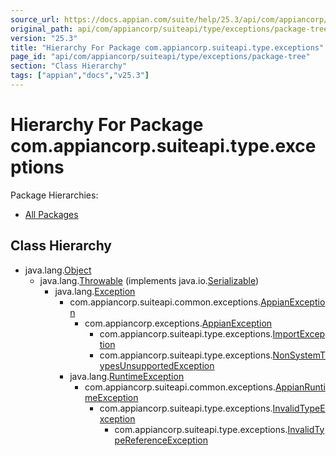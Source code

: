 ```yaml
---
source_url: https://docs.appian.com/suite/help/25.3/api/com/appiancorp/suiteapi/type/exceptions/package-tree.html
original_path: api/com/appiancorp/suiteapi/type/exceptions/package-tree.html
version: "25.3"
title: "Hierarchy For Package com.appiancorp.suiteapi.type.exceptions"
page_id: "api/com/appiancorp/suiteapi/type/exceptions/package-tree"
section: "Class Hierarchy"
tags: ["appian","docs","v25.3"]
---
```



# Hierarchy For Package com.appiancorp.suiteapi.type.exceptions

Package Hierarchies:

-   [All Packages](../../../../../overview-tree.html)

## Class Hierarchy

-   java.lang.[Object](https://docs.oracle.com/en/java/javase/17/docs/api/java.base/java/lang/Object.html "class or interface in java.lang")
    -   java.lang.[Throwable](https://docs.oracle.com/en/java/javase/17/docs/api/java.base/java/lang/Throwable.html "class or interface in java.lang") (implements java.io.[Serializable](https://docs.oracle.com/en/java/javase/17/docs/api/java.base/java/io/Serializable.html "class or interface in java.io"))
        -   java.lang.[Exception](https://docs.oracle.com/en/java/javase/17/docs/api/java.base/java/lang/Exception.html "class or interface in java.lang")
            -   com.appiancorp.suiteapi.common.exceptions.[AppianException](../../common/exceptions/AppianException.html "class in com.appiancorp.suiteapi.common.exceptions")
                -   com.appiancorp.exceptions.[AppianException](../../../exceptions/AppianException.html "class in com.appiancorp.exceptions")
                    -   com.appiancorp.suiteapi.type.exceptions.[ImportException](ImportException.html "class in com.appiancorp.suiteapi.type.exceptions")
                    -   com.appiancorp.suiteapi.type.exceptions.[NonSystemTypesUnsupportedException](NonSystemTypesUnsupportedException.html "class in com.appiancorp.suiteapi.type.exceptions")
            -   java.lang.[RuntimeException](https://docs.oracle.com/en/java/javase/17/docs/api/java.base/java/lang/RuntimeException.html "class or interface in java.lang")
                -   com.appiancorp.suiteapi.common.exceptions.[AppianRuntimeException](../../common/exceptions/AppianRuntimeException.html "class in com.appiancorp.suiteapi.common.exceptions")
                    -   com.appiancorp.suiteapi.type.exceptions.[InvalidTypeException](InvalidTypeException.html "class in com.appiancorp.suiteapi.type.exceptions")
                        -   com.appiancorp.suiteapi.type.exceptions.[InvalidTypeReferenceException](InvalidTypeReferenceException.html "class in com.appiancorp.suiteapi.type.exceptions")